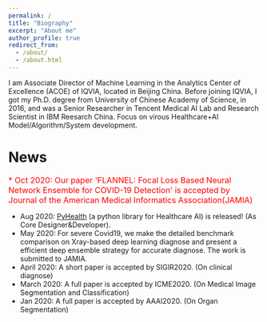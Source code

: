 ```yaml
---
permalink: /
title: "Biography"
excerpt: "About me"
author_profile: true
redirect_from: 
  - /about/
  - /about.html
---
```


I am Associate Director of Machine Learning in the Analytics Center of Excellence (ACOE) of IQVIA, located in Beijing China. Before joining IQVIA, I got my Ph.D. degree from University of Chinese Academy of Science, in 2016, and was a Senior Researcher in Tencent Medical AI Lab and Research Scientist in IBM Reesarch China. Focus on virous Healthcare+AI Model/Algorithm/System development.

News
======
<font size="3" color="red">* Oct 2020: Our paper 'FLANNEL: Focal Loss Based Neural Network Ensemble for COVID-19 Detection' is accepted by Journal of the American Medical Informatics Association(JAMIA)</font>
  * Aug 2020: [PyHealth](https://github.com/yzhao062/PyHealth) (a python library for Healthcare AI) is released! (As Core Designer&Developer). 
  * May 2020: For severe Covid19, we make the detailed benchmark comparison on Xray-based deep learning diagnose and present a efficient deep ensemble strategy for accurate diagnose. The work is submitted to JAMIA.
  * April 2020: A short paper is accepted by SIGIR2020. (On clinical diagnose)
  * March 2020: A full paper is accepted by ICME2020. (On Medical Image Segmentation and Classification)
  * Jan 2020: A full paper is accepted by AAAI2020. (On Organ Segmentation)
	

